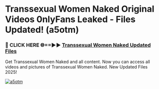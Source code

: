 # Transsexual Women Naked Original Videos 0nlyFans Leaked - Files Updated! (a5otm)

<h3>🔴 CLICK HERE 🌐==►► <a href="https://tinyurl.com/yckcrads" rel="nofollow">Transsexual Women Naked Updated Files</a></h3>

Get Transsexual Women Naked and all content. Now you can access all videos and pictures of Transsexual Women Naked. New Updated Files 2025!

[![a5otm](https://i.imgur.com/hpKpOFt.gif)](https://tinyurl.com/yckcrads)
